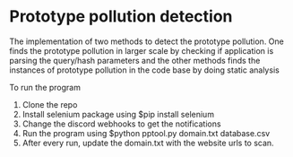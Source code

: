 # Prototype pollution detection
 The implementation of two methods to detect the prototype pollution. One finds the prototype pollution in larger scale by checking if application is parsing the query/hash parameters and the other methods finds the instances of prototype pollution in the code base by doing static analysis
 
 To run the program
 1. Clone the repo
 2. Install selenium package using $pip install selenium
 3. Change the discord webhooks to get the notifications
 4. Run the program using $python pptool.py domain.txt database.csv
 5. After every run, update the domain.txt with the website urls to scan.
